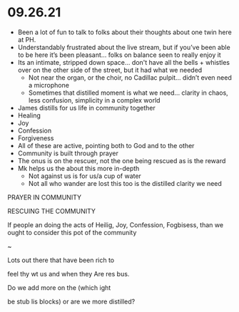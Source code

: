 # 09.26.21

* Been a lot of fun to talk to folks about their thoughts about one twin here at PH.
* Understandably frustrated about the live stream, but if you’ve been able to be here it’s been pleasant… folks on balance seen to really enjoy it
* Its an intimate, stripped down space... don't have all the bells + whistles over on the other side of the street, but it had what we needed
	* Not near the organ, or the choir, no Cadillac pulpit… didn’t even need a microphone
	* Sometimes that distilled moment is what we need... clarity in chaos, less confusion, simplicity in a complex world
* James distills for us life in community together
* Healing
* Joy
* Confession
* Forgiveness
* All of these are active, pointing both to God and to the other
* Community is built through prayer
* The onus is on the rescuer, not the one being rescued as is the reward
* Mk helps us the about this more in-depth
	* Not against us is for us/a cup of water
	* Not all who wander are lost this too is the distilled clarity we need

PRAYER IN COMMUNITY

RESCUING THE COMMUNITY

If people an doing the acts of Heilig, Joy, Confession, Fogbisess, than we ought to consider this pot of the community

~

Lots out there that have been rich to

feel thy wt us and when they Are res bus.

Do we add more on the (which ight

be stub lis blocks) or are we more distilled?
